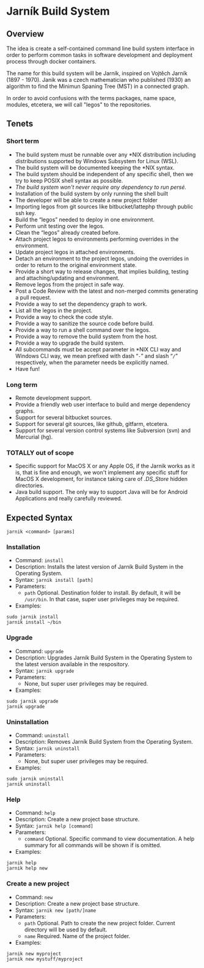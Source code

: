# Jarník Build System

## Overview

The idea is create a self-contained command line build system interface in order to perform common tasks in software development and deployment process through docker containers.

The name for this build system will be Jarník, inspired on Vojtěch Jarník (1897 - 1970). Janik was a czech mathematician who published (1930) an algorithm to find the Minimun Spaning Tree (MST) in a connected graph.


In order to avoid confusions with the terms packages, name space, modules, etcetera, we will call "legos" to the repositories.


## Tenets

### Short term

* The build system must be runnable over any *NIX distribution including distributions supported by Windows Subsystem for Linux (WSL).
* The build system will be documented keeping the *NIX syntax.
* The build system should be independent of any specific shell, then we try to keep POSIX shell syntax as possible.
* *The build system won't never require any dependency to run persé.*
* Installation of the build system by only running the shell built
* The developer will be able to create a new project folder
* Importing legos from git sources like bitbucket/lattephp through public ssh key.
* Build the “legos” needed to deploy in one environment.
* Perform unit testing over the legos.
* Clean the “legos” already created before.
* Attach project legos to environments performing overrides in the environment.
* Update project legos in attached environments.
* Detach an environment to the project legos, undoing the overrides in order to return to the original environment state.
* Provide a short way to release changes, that implies building, testing and attaching/updating and environment.
* Remove legos from the project in safe way.
* Post a Code Review with the latest and non-merged commits generating a pull request.
* Provide a way to set the dependency graph to work.
* List all the legos in the project.
* Provide a way to check the code style.
* Provide a way to sanitize the source code before build.
* Provide a way to run a shell command over the legos.
* Provide a way to remove the build system from the host.
* Provide a way to upgrade the build system.
* All subcommands must be accept parameter in *NIX CLI way and Windows CLI way, we mean prefixed with dash “`-`” and slash “`/`” respectively, when the parameter needs be explicitly named.
* Have fun!

### Long term

* Remote development support.
* Provide a friendly web user interface to build and merge dependency graphs.
* Support for several bitbucket sources.
* Support for several git sources, like github, gitfarm, etcetera.
* Support for several version control systems like Subversion (svn) and Mercurial (hg).

### TOTALLY out of scope

* Specific support for MacOS X or any Apple OS, if the Jarnik works as it is, that is fine and enough, we won't implement any specific stuff for MacOS X development, for instance taking care of *.DS_Store* hidden directories.
* Java build support. The only way to support Java will be for Android Applications and really carefully reviewed.

## Expected Syntax

`jarnik <command> [params]`

### Installation

* Command: `install`
* Description: Installs the latest version of Jarník Build System in the Operating System.
* Syntax: `jarnik install [path]`
* Parameters:
    * `path`  Optional. Destination folder to install. By default, it will be `/usr/bin`. In that case, super user privileges may be required.
* Examples:

```
sudo jarnik install
jarnik install ~/bin
```

### Upgrade

* Command: `upgrade`
* Description: Upgrades Jarník Build System in the Operating System to the latest version available in the respository.
* Syntax: `jarnik upgrade`
* Parameters:
    * None, but super user privileges may be required.
* Examples:

```
sudo jarnik upgrade
jarnik upgrade
```

### Uninstallation

* Command: `uninstall`
* Description: Removes Jarník Build System from the Operating System.
* Syntax: `jarnik uninstall`
* Parameters:
    * None, but super user privileges may be required.
* Examples:

```
sudo jarnik uninstall
jarnik uninstall
```

### Help

* Command: `help`
* Description: Create a new project base structure.
* Syntax: `jarnik help [command]`
* Parameters:
    * `command`  Optional. Specific command to view documentation. A help summary for all commands will be shown if is omitted.
* Examples:

```
jarnik help
jarnik help new
```

### Create a new project

* Command: `new`
* Description: Create a new project base structure.
* Syntax: `jarnik new [path/]name`
* Parameters:
    * `path`  Optional. Path to create the new project folder. Current directory will be used by default.
    * `name` Required. Name of the project folder.
* Examples:

```
jarnik new myproject
jarnik new mystuff/myproject
```

